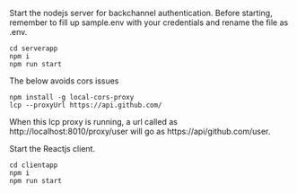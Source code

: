
Start the nodejs server for backchannel authentication.  Before starting, remember to fill up sample.env with your credentials and rename the file as .env.
```
cd serverapp
npm i
npm run start
```


The below avoids cors issues
```
npm install -g local-cors-proxy
lcp --proxyUrl https://api.github.com/
```

When this lcp proxy is running, a url called as http://localhost:8010/proxy/user will go as https://api/github.com/user.

Start the Reactjs client.
```
cd clientapp
npm i
npm run start
```